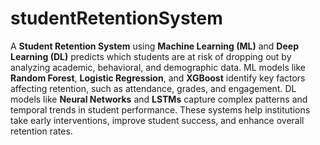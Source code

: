 # studentRetentionSystem
A **Student Retention System** using **Machine Learning (ML)** and **Deep Learning (DL)** predicts which students are at risk of dropping out by analyzing academic, behavioral, and demographic data. ML models like **Random Forest**, **Logistic Regression**, and **XGBoost** identify key factors affecting retention, such as attendance, grades, and engagement. DL models like **Neural Networks** and **LSTMs** capture complex patterns and temporal trends in student performance. These systems help institutions take early interventions, improve student success, and enhance overall retention rates.

